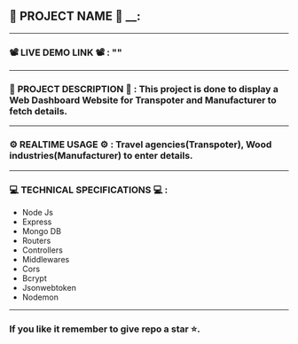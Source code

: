## 💼 __PROJECT__ __NAME__ 💼 __:
---------------------------------------------------------------------------------------------------------------
### 📽️ __LIVE__ __DEMO__ __LINK__ 📽️ __:__ ""
---------------------------------------------------------------------------------------------------------------
### 📄 __PROJECT__ DESCRIPTION 📄 __:__ This project is done to display a Web Dashboard Website for Transpoter and Manufacturer to fetch details.
---------------------------------------------------------------------------------------------------------------
### ⚙️ __REALTIME__ USAGE ⚙️ __:__ Travel agencies(Transpoter), Wood industries(Manufacturer) to enter details.
---------------------------------------------------------------------------------------------------------------
### 💻 __TECHNICAL__ SPECIFICATIONS 💻 __:__
* Node Js
* Express
* Mongo DB
* Routers
* Controllers
* Middlewares
* Cors
* Bcrypt
* Jsonwebtoken
* Nodemon
----------------------------------------------------------------------------------------------------------------
### If you like it remember to give repo a star ⭐.
